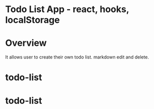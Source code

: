 # Todo List App - react, hooks, localStorage

# Overview
  It allows user to create their own todo list.
  markdown edit and delete. 

# todo-list
# todo-list
